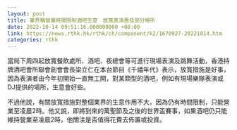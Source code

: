 ```yaml
---
layout: post
title: 業界稱營業時間限制酒吧生意　放寬表演惠及部分場所
date: 2022-10-14 09:51:16.000000000 +08:00
link: https://news.rthk.hk/rthk/ch/component/k2/1670927-20221014.htm
categories: rthk
---
```


當局下周四起放寬餐飲處所、酒吧、夜總會等可進行現場表演及跳舞活動，香港持牌酒吧會所聯會創會會長梁立仁在本台節目《千禧年代》表示，放寬措施是好事，因為表演者由今年初開始一直無工開，對某類型的酒吧，例如有現場樂隊表演或DJ提供的場所，生意會好些。

不過他說，有關放寬措施對整個業界的生意作用不大，因為仍有時間限制，只能營業至凌晨2時。他又說，即將到來的萬聖節及之後的世界盃賽事，如果酒吧仍只能維持營業至凌晨2時，他關注是否值得花費去佈置或投資。
